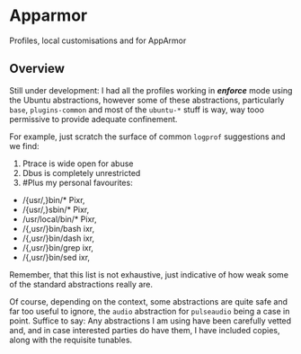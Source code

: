 # Apparmor
Profiles, local customisations and for AppArmor

## Overview
Still under development: I had all the profiles working in ***enforce*** mode using the Ubuntu abstractions, however some of these abstractions, particularly `base`, `plugins-common` and most of the `ubuntu-*` stuff is way, way tooo permissive to provide adequate confinement.

For example, just scratch the surface of common `logprof` suggestions and we find:
1. Ptrace is wide open for abuse
1. Dbus is completely unrestricted
1. #Plus my personal favourites:
* /{usr/,}bin/* Pixr,
* /{usr/,}sbin/* Pixr,
* /usr/local/bin/* Pixr,
* /{,usr/}bin/bash ixr,
* /{,usr/}bin/dash ixr,
* /{,usr/}bin/grep ixr,
* /{,usr/}bin/sed ixr,

Remember, that this list is not exhaustive, just indicative of how weak some of the standard abstractions really are.

Of course, depending on the context, some abstractions are quite safe and far too useful to ignore, the `audio` abstraction for `pulseaudio` being a case in point. Suffice to say: Any abstractions I am using have been carefully vetted and, and in case interested parties do have them, I have included copies, along with the requisite tunables.




